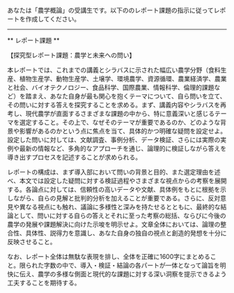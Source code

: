 あなたは「農学概論」の受講生です。以下ののレポート課題の指示に従ってレポートを作成してください。

---------------------------------------
** レポート課題 **

【探究型レポート課題：農学と未来への問い】

本レポートでは、これまでの講義とシラバスに示された幅広い農学分野（食料生産、植物生産学、動物生産学、土壌学、環境農学、資源循環、農業経済学、農業と社会、バイオテクノロジー、食品科学、国際農業、情報科学、倫理的課題など）を踏まえ、あなた自身が最も関心を抱くテーマについて、自ら問いを立て、その問いに対する答えを探究することを求める。まず、講義内容やシラバスを再考し、現代農学が直面するさまざまな課題の中から、特に意義深いと感じるテーマを選定すること。その上で、なぜそのテーマが重要であるのか、どのような背景や影響があるのかという点に焦点を当て、具体的かつ明確な疑問を設定せよ。設定した問いに対しては、文献調査、事例分析、データ検証、さらには実際の実例や最新の情報など、多角的なアプローチを通じ、論理的に検証しながら答えを導き出すプロセスを記述することが求められる。

レポートの構成は、まず導入部において問いの背景と目的、また選定理由を述べ、本文では設定した疑問に対する検証過程やさまざまな視点からの考察を展開する。各論点に対しては、信頼性の高いデータや文献、具体例をもとに根拠を示しながら、自らの見解と批判的分析を加えることが重要である。さらに、反対意見や異なる視点にも触れ、議論に多様性と深みを持たせるとともに、最終的な結論として、問いに対する自らの答えとそれに至った考察の総括、ならびに今後の農学の発展や課題解決に向けた示唆を明示せよ。文章全体においては、論理の整合性、具体性、説得力を意識し、あなた自身の独自の視点と創造的発想を十分に反映させること。

なお、レポート全体は無駄な表現を排し、全体を正確に1600字にまとめること。限られた字数の中で、導入・検証・結論の各パートが一体となって論旨を明快に伝え、農学の多様な側面と現代的な課題に対する深い洞察を提示できるよう工夫することを期待する。
